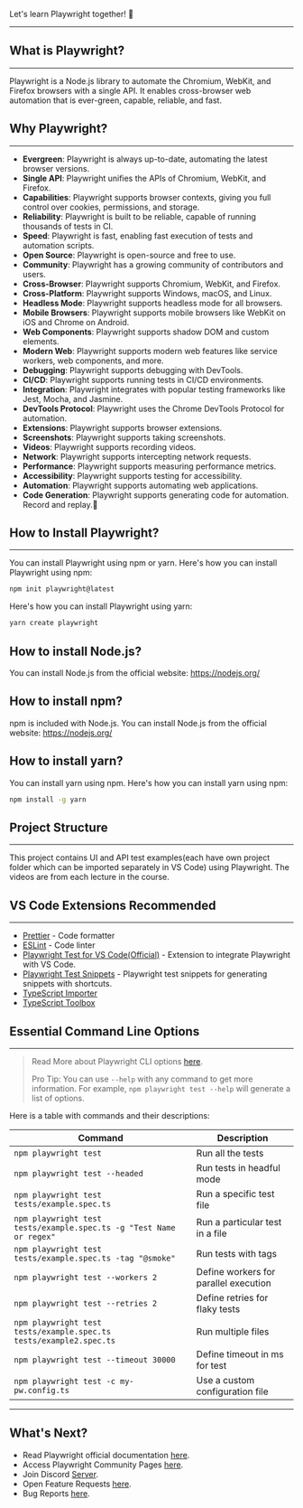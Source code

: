 Let's learn Playwright together! 🚀

***

## What is Playwright?

***

Playwright is a Node.js library to automate the Chromium, WebKit, and Firefox browsers with a single API. It enables
cross-browser web automation that is ever-green, capable, reliable, and fast.

## Why Playwright?

***

- **Evergreen**: Playwright is always up-to-date, automating the latest browser versions.
- **Single API**: Playwright unifies the APIs of Chromium, WebKit, and Firefox.
- **Capabilities**: Playwright supports browser contexts, giving you full control over cookies, permissions, and
  storage.
- **Reliability**: Playwright is built to be reliable, capable of running thousands of tests in CI.
- **Speed**: Playwright is fast, enabling fast execution of tests and automation scripts.
- **Open Source**: Playwright is open-source and free to use.
- **Community**: Playwright has a growing community of contributors and users.
- **Cross-Browser**: Playwright supports Chromium, WebKit, and Firefox.
- **Cross-Platform**: Playwright supports Windows, macOS, and Linux.
- **Headless Mode**: Playwright supports headless mode for all browsers.
- **Mobile Browsers**: Playwright supports mobile browsers like WebKit on iOS and Chrome on Android.
- **Web Components**: Playwright supports shadow DOM and custom elements.
- **Modern Web**: Playwright supports modern web features like service workers, web components, and more.
- **Debugging**: Playwright supports debugging with DevTools.
- **CI/CD**: Playwright supports running tests in CI/CD environments.
- **Integration**: Playwright integrates with popular testing frameworks like Jest, Mocha, and Jasmine.
- **DevTools Protocol**: Playwright uses the Chrome DevTools Protocol for automation.
- **Extensions**: Playwright supports browser extensions.
- **Screenshots**: Playwright supports taking screenshots.
- **Videos**: Playwright supports recording videos.
- **Network**: Playwright supports intercepting network requests.
- **Performance**: Playwright supports measuring performance metrics.
- **Accessibility**: Playwright supports testing for accessibility.
- **Automation**: Playwright supports automating web applications.
- **Code Generation**: Playwright supports generating code for automation. Record and replay.🚀

## How to Install Playwright?

***
You can install Playwright using npm or yarn. Here's how you can install Playwright using npm:

```bash
npm init playwright@latest
```

Here's how you can install Playwright using yarn:

```bash
yarn create playwright
```

## How to install Node.js?

You can install Node.js from the official website: https://nodejs.org/

## How to install npm?

npm is included with Node.js. You can install Node.js from the official website: https://nodejs.org/

## How to install yarn?

You can install yarn using npm. Here's how you can install yarn using npm:

```bash
npm install -g yarn
```

## Project Structure

***
This project contains UI and API test examples(each have own project folder which can be imported separately in VS Code)
using Playwright. The videos are from each lecture in the course.

## VS Code Extensions Recommended

***

- [Prettier](https://marketplace.visualstudio.com/items?itemName=esbenp.prettier-vscode) - Code formatter
- [ESLint](https://marketplace.visualstudio.com/items?itemName=dbaeumer.vscode-eslint) - Code linter
- [Playwright Test for VS Code(Official)](https://marketplace.visualstudio.com/items?itemName=ms-playwright.playwright) -
  Extension to integrate Playwright with VS Code.
- [Playwright Test Snippets](https://marketplace.visualstudio.com/items?itemName=mskelton.playwright-test-snippets) -
  Playwright test snippets for generating snippets with shortcuts.
- [TypeScript Importer](https://marketplace.visualstudio.com/items?itemName=pmneo.tsimporter)
- [TypeScript Toolbox](https://marketplace.visualstudio.com/items?itemName=DSKWRK.vscode-generate-getter-setter)

## Essential Command Line Options

***
> Read More about Playwright CLI options [here](https://playwright.dev/docs/test-cli).
>
> Pro Tip: You can use `--help` with any command to get more information. For example, `npm playwright test --help` will
> generate a list of options.

Here is a table with commands and their descriptions:

| Command                                                             | Description                           |
|---------------------------------------------------------------------|---------------------------------------|
| `npm playwright test`                                               | Run all the tests                     |
| `npm playwright test --headed`                                      | Run tests in headful mode             |
| `npm playwright test tests/example.spec.ts`                         | Run a specific test file              |
| `npm playwright test tests/example.spec.ts -g "Test Name or regex"` | Run a particular test in a file       |
| `npm playwright test tests/example.spec.ts -tag "@smoke"`           | Run tests with tags                   |
| `npm playwright test --workers 2`                                   | Define workers for parallel execution |
| `npm playwright test --retries 2`                                   | Define retries for flaky tests        |
| `npm playwright test tests/example.spec.ts tests/example2.spec.ts`  | Run multiple files                    |
| `npm playwright test --timeout 30000`                               | Define timeout in ms for test         |
| `npm playwright test -c my-pw.config.ts`                            | Use a custom configuration file       |

***

## What's Next?

- Read Playwright official documentation [here](https://playwright.dev/docs/intro).
- Access Playwright Community Pages [here](https://playwright.dev/community/welcome).
- Join Discord [Server](https://aka.ms/playwright/discord).
- Open Feature Requests [here](https://github.com/microsoft/playwright/issues/new/choose).
- Bug Reports [here](https://github.com/microsoft/playwright/issues/new/choose).